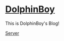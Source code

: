 [DolphinBoy](dolphinboy.me)
=====================

This is DolphinBoy's Blog!

[Server](http://jekyllrb.com)